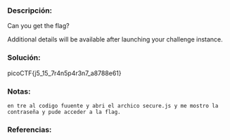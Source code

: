 ### Descripción: 
Can you get the flag?

Additional details will be available after launching your challenge instance.
### Solución:

picoCTF{j5_15_7r4n5p4r3n7_a8788e61}
### Notas:
```shell
en tre al codigo fuuente y abri el archico secure.js y me mostro la contraseña y pude acceder a la flag.
```
### Referencias: